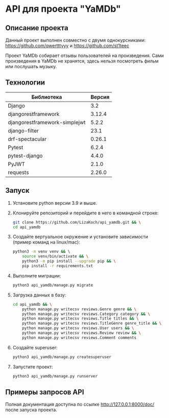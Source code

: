 # **API для проекта "YaMDb"**

## **Описание проекта**

Данный проект выполнен совместно с двумя однокурсниками:
<https://github.com/qwertttyyy> и <https://github.com/st1teec>

Проект YaMDb собирает отзывы пользователей на произведения.
Сами произведения в YaMDb не хранятся,
здесь нельзя посмотреть фильм или послушать музыку.

## **Технологии**

| Библиотека                  | Версия |
|-----------------------------|--------|
|Django                       | 3.2    |
|djangorestframework          | 3.12.4 |
|djangorestframework-simplejwt| 5.2.2  |
|django-filter                | 23.1   |
|drf-spectacular              | 0.26.1 |
|Pytest                       | 6.2.4  |
|pytest-django                | 4.4.0  |
|PyJWT                        | 2.1.0  |
|requests                     | 2.26.0 |

## Запуск

1. Установите python версии 3.9 и выше.
1. Клонируйте репозиторий и перейдите в него в командной строке:

    ```bash
    git clone https://github.com/LizaKoch/api_yamdb.git && \
    cd api_yamdb
    ```

1. Создайте вертуальное окружение и установите зависимости (пример команд на linux/mac):

    ```bash
    python3 -m venv venv && \ 
        source venv/bin/activate && \
        python3 -m pip install --upgrade pip && \
        pip install -r requirements.txt
    ```

1. Выполните миграции:

    ```bash
    python3 api_yamdb/manage.py migrate
    ```

1. Загрузка данных в базу:

    ```bash
    cd api_yamdb && \
        python manage.py writecsv reviews.Genre genre && \
        python manage.py writecsv reviews.Category category && \
        python manage.py writecsv reviews.Title titles && \
        python manage.py writecsv reviews.TitleGenre genre_title && \
        python manage.py writecsv reviews.User users && \
        python manage.py writecsv reviews.Review review && \
        python manage.py writecsv reviews.Comment comments
    ```

1. Создайте superuser:

    ```bash
    python3 api_yamdb/manage.py createsuperuser
    ```

1. Запустите проект:

    ```bash
    python3 api_yamdb/manage.py runserver
    ```

## **Примеры запросов API**

Полная документация доступна по ссылке <http://127.0.0.1:8000/doc/>
после запуска проекта.
